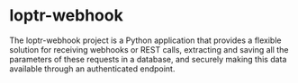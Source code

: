 # loptr-webhook
The loptr-webhook project is a Python application that provides a flexible solution for receiving webhooks or REST calls, extracting and saving all the parameters of these requests in a database, and securely making this data available through an authenticated endpoint.
